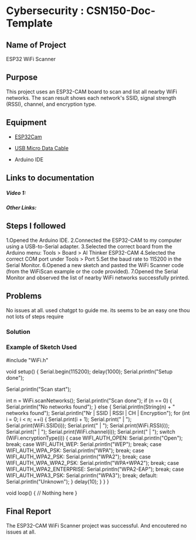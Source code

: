 # Cybersecurity : CSN150-Doc-Template

## Name of Project
ESP32 WiFi Scanner

## Purpose
This project uses an ESP32-CAM board to scan and list all nearby WiFi networks. The scan result shows each network's SSID, signal strength (RSSI), channel, and encryption type.

## Equipment
* [ESP32Cam](https://www.amazon.com/Aideepen-ESP32-CAM-Bluetooth-ESP32-CAM-MB-Arduino/dp/B08P2578LV/ref=sr_1_3?crid=4FY0ECFW0ZX7&keywords=ESP32+Cam&qid=1678902050&sprefix=esp32+cam%2Caps%2C240&sr=8-3)

* [USB Micro Data Cable](https://www.amazon.com/AmazonBasics-Male-Micro-Cable-Black/dp/B0711PVX6Z/ref=sr_1_1_sspa?keywords=micro+usb+data+cable&qid=1678902214&sprefix=Micro+USB+data+%2Caps%2C89&sr=8-1-spons&psc=1&spLa=ZW5jcnlwdGVkUXVhbGlmaWVyPUFaU0NaUVZHU1RFUlAmZW5jcnlwdGVkSWQ9QTA3NTA4MDVFVERCS01HVlgxM1YmZW5jcnlwdGVkQWRJZD1BMDE4NTE1NTIwWUdONkdWSzU1M1Amd2lkZ2V0TmFtZT1zcF9hdGYmYWN0aW9uPWNsaWNrUmVkaXJlY3QmZG9Ob3RMb2dDbGljaz10cnVl)
* Arduino IDE

## Links to documentation

##### Video 1: 

##### Other Links: 


## Steps I followed
1.Opened the Arduino IDE.
2.Connected the ESP32-CAM to my computer using a USB-to-Serial adapter.
3.Selected the correct board from the Arduino menu:
Tools > Board > AI Thinker ESP32-CAM
4.Selected the correct COM port under Tools > Port
5.Set the baud rate to 115200 in the Serial Monitor.
6.Opened a new sketch and pasted the WiFi Scanner code (from the WiFiScan example or the code provided).
7.Opened the Serial Monitor and observed the list of nearby WiFi networks successfully printed.

## Problems
No issues at all. used chatgpt to guide me. its seems to be an easy one thou not lots of steps require

### Solution


### Example of Sketch Used
#include "WiFi.h"

void setup() {
  Serial.begin(115200);
  delay(1000);
  Serial.println("Setup done");

  Serial.println("Scan start");

  int n = WiFi.scanNetworks();
  Serial.println("Scan done");
  if (n == 0) {
    Serial.println("No networks found");
  } else {
    Serial.println(String(n) + " networks found");
    Serial.println("Nr | SSID            | RSSI | CH | Encryption");
    for (int i = 0; i < n; ++i) {
      Serial.print(i + 1);
      Serial.print(" | ");
      Serial.print(WiFi.SSID(i));
      Serial.print(" | ");
      Serial.print(WiFi.RSSI(i));
      Serial.print(" | ");
      Serial.print(WiFi.channel(i));
      Serial.print(" | ");
      switch (WiFi.encryptionType(i)) {
        case WIFI_AUTH_OPEN: Serial.println("Open"); break;
        case WIFI_AUTH_WEP: Serial.println("WEP"); break;
        case WIFI_AUTH_WPA_PSK: Serial.println("WPA"); break;
        case WIFI_AUTH_WPA2_PSK: Serial.println("WPA2"); break;
        case WIFI_AUTH_WPA_WPA2_PSK: Serial.println("WPA+WPA2"); break;
        case WIFI_AUTH_WPA2_ENTERPRISE: Serial.println("WPA2-EAP"); break;
        case WIFI_AUTH_WPA3_PSK: Serial.println("WPA3"); break;
        default: Serial.println("Unknown");
      }
      delay(10);
    }
  }
}

void loop() {
  // Nothing here
}


## Final Report
The ESP32-CAM WiFi Scanner project was successful. And encoutered no issues at all.
